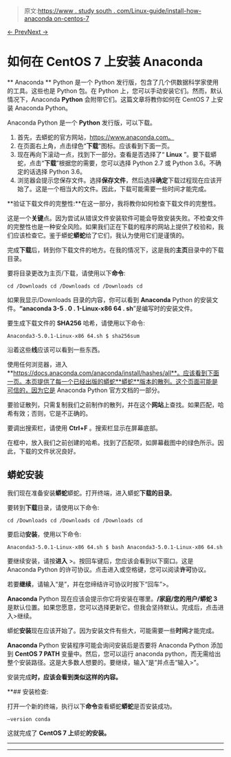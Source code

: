 > 原文:[https://www . study south . com/Linux-guide/install-how-anaconda on-centos-7](https://www.studytonight.com/linux-guide/how-to-install-anaconda-on-centos-7)

[← Prev](/linux-guide/how-to-install-and-configure-gitlab-on-ubuntu-1804 "Install and Configure GitLab on Ubuntu 18.04")[Next →](/linux-guide/how-to-set-or-change-timezone-on-centos-7 "How To Set")

# 如何在 CentOS 7 上安装 Anaconda

  ** Anaconda ** Python 是一个 Python 发行版，包含了几个供数据科学家使用的工具。这些也是 Python 包。在 Python 上，您可以手动安装它们。然而，默认情况下，Anaconda **Python** 会附带它们。这篇文章将教你如何在 CentOS 7 上安装 Anaconda Python。

Anaconda Python 是一个 **Python** 发行版，可以下载。

1.  首先，去蟒蛇的官方网站，https://www.anaconda.com。
2.  在页面右上角，点击绿色“**下载**”图标。应该看到下面一页。
3.  现在再向下滚动一点，找到下一部分。查看是否选择了“ **Linux** ”。要下载蟒蛇，点击“**下载**”根据您的需要，您可以选择 Python 2.7 或 Python 3.6。不确定的话选择 Python 3.6。
4.  浏览器会提示您保存文件。选择**保存文件**，然后选择**确定**下载过程现在应该开始了。这是一个相当大的文件。因此，下载可能需要一些时间才能完成。

**验证下载文件的完整性:**在这一部分，我将教你如何检查下载文件的完整性。

这是一个**关键**点。因为尝试从错误文件安装软件可能会导致安装失败。不检查文件的完整性也是一种安全风险。如果我们正在下载的程序的网站上提供了校验和，我们应该检查它。鉴于蟒蛇**蟒蛇**给了它们，我认为使用它们是谨慎的。

完成**下载**后，转到你下载文件的地方。在我的情况下，这是我的**主页**目录中的下载目录。

要将目录更改为主页/下载，请使用以下**命令**:

```
cd /Downloads cd /Downloads cd /Downloads cd
```

如果我显示/Downloads 目录的内容，你可以看到 **Anaconda** Python 的安装文件。**“anaconda 3-5 . 0 . 1-Linux-x86 64 . sh**”是编写时的安装文件。

要生成下载文件的 **SHA256** 哈希，请使用以下命令:

```
Anaconda3-5.0.1-Linux-x86 64.sh $ sha256sum
```

沿着这些**线**应该可以看到一些东西。

使用任何浏览器，进入**https://docs.anaconda.com/anaconda/install/hashes/all**。应该看到下面一页。本页提供了每一个已经出版的蟒蛇**蟒蛇**版本的散列。这个页面可能是可信的，因为它是 Anaconda Python 官方文档的一部分。

要验证散列，只需复制我们之前制作的散列，并在这个**网站**上查找。如果匹配，哈希有效；否则，它是不正确的。

要调出搜索栏，请使用 **Ctrl+F** 。搜索栏显示在屏幕底部。

在框中，放入我们之前创建的哈希。找到了匹配项，如屏幕截图中的绿色所示。因此，下载的文件状况良好。

## **蟒蛇安装**

我们现在准备安装**蟒蛇**蟒蛇。打开终端，进入蟒蛇**下载的目录**。

要转到**下载**目录，请使用以下命令:

```
cd /Downloads cd /Downloads cd /Downloads cd
```

要启动**安装**，使用以下命令:

```
Anaconda3-5.0.1-Linux-x86 64.sh $ bash Anaconda3-5.0.1-Linux-x86 64.sh 
```

要继续安装，请按**进入** >。按回车键后，您应该会看到以下窗口。这是 Anaconda Python 的许可协议。点击进入或空格键，您可以阅读**许可**协议。

若要**继续**，请输入“是”，并在您缔结许可协议时按下“回车”>。

**Anaconda** Python 现在应该会提示你它将安装在哪里。**/家庭/您的用户/蟒蛇 3** 是默认位置。如果您愿意，您可以选择更新它。但我会坚持默认。完成后，点击进入>继续。

蟒蛇**安装**现在应该开始了。因为安装文件有些大，可能需要一些**时间**才能完成。

**Anaconda** Python 安装程序可能会询问安装后是否要将 Anaconda Python 添加到 **CentOS 7 PATH** 变量中。然后，您可以运行 anaconda python，而无需给出整个安装路径。这是大多数人想要的。要继续，输入“是”并点击“输入>”。

安装完成**时，应该会看到类似这样的内容。**

 **## 安装检查:

打开一个新的终端，执行以下**命令**查看蟒蛇**蟒蛇**是否安装成功。

```
—version conda
```

这就完成了 **CentOS 7 上**蟒蛇**的安装。**

* * *

* * ***